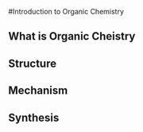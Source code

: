 #Introduction to Organic Chemistry

## What is Organic Cheistry


## Structure
## Mechanism
## Synthesis
